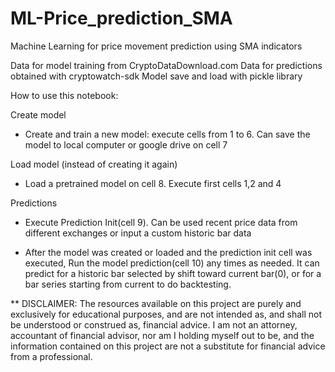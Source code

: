 # ML-Price_prediction_SMA

Machine Learning for price movement prediction using SMA indicators

Data for model training from CryptoDataDownload.com
Data for predictions obtained with cryptowatch-sdk
Model save and load with pickle library


How to use this notebook:

Create model

  * Create and train a new model: execute cells from 1 to 6. Can save the model to local computer or google drive on cell 7


Load model (instead of creating it again)

  * Load a pretrained model on cell 8. Execute first cells 1,2 and 4

Predictions

  * Execute Prediction Init(cell 9). Can be used recent price data from different exchanges or input a custom historic bar data

  * After the model was created or loaded and the prediction init cell was executed, Run the model prediction(cell 10) any times as needed. It can predict for a historic bar selected by shift toward current bar(0), or for a bar series starting from current to do backtesting.

** DISCLAIMER: The resources available on this project are purely and exclusively for educational purposes, and are not intended as, and shall not be understood or construed as, financial advice. I am not an attorney, accountant of financial advisor, nor am I holding myself out to be, and the information contained on this project are not a substitute for financial advice from a professional.
